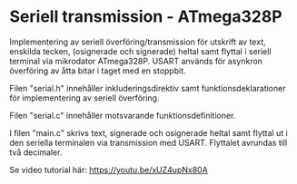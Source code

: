 # Seriell transmission - ATmega328P
Implementering av seriell överföring/transmission för utskrift av text, enskilda tecken,
(osignerade och signerade) heltal samt flyttal i seriell terminal via mikrodator ATmega328P. 
USART används för asynkron överföring av åtta bitar i taget med en stoppbit.

Filen "serial.h" innehåller inkluderingsdirektiv samt funktionsdeklarationer för implementering av seriell överföring.

Filen "serial.c" innehåller motsvarande funktionsdefinitioner.

I filen "main.c" skrivs text, signerade och osignerade heltal samt flyttal ut i den seriella terminalen via
transmission med USART. Flyttalet avrundas till två decimaler.

Se video tutorial här: https://youtu.be/xUZ4upNx80A